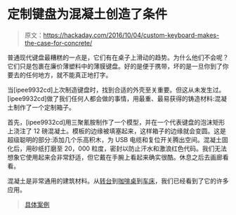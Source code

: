 # 定制键盘为混凝土创造了条件

> 原文：<https://hackaday.com/2016/10/04/custom-keyboard-makes-the-case-for-concrete/>

普通现代键盘最糟糕的一点是，它们有在桌子上滑动的趋势。为什么他们不会呢？它们只是包裹在廉价薄塑料中的薄膜键盘。好的是便于携带，坏的是一旦你到了你要去的任何地方，就不能真正地打字。

当[ipee9932cd]上次制造键盘时，找到合适的外壳至关重要。但这从未发生过。[ipee9932cd]做了我们任何人都会做的事情，用最重、最易获得的铸造材料:混凝土制作了一个定制箱子。

首先，[ipee9932cd]用三聚氰胺制作了一个模型，并在一个代表键盘的泡沫矩形上浇注了 12 磅混凝土。模板的边缘被填塞起来，这样箱子的边缘就会变圆。这是超级聪明的部分:添加几个乐高积木，为 USB 电缆和复位开关腾出空间。混凝土固化后，用砂纸打磨至 20，000 粒度，密封以防止汗水和激浪红色代码。我们无法想象它使用起来会非常舒适，但它戴在手腕上看起来确实很酷。休息之后去画廊看看。

混凝土是非常通用的建筑材料。从[转台](https://hackaday.com/2016/09/30/a-beautiful-turntable-with-a-heart-of-concrete/)到[咖啡桌](https://hackaday.com/2016/05/11/concrete-table-swings-to-the-height-needed/)到[车床](https://hackaday.com/2016/04/20/casting-a-lathe-out-of-concrete/)，我们已经看到了它的许多应用。

> [具体案例](http://imgur.com/a/q54Xv)
